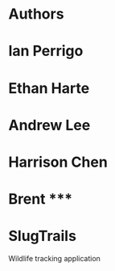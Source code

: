 # Authors
# Ian Perrigo
# Ethan Harte
# Andrew Lee
# Harrison Chen
# Brent ***
# SlugTrails
Wildlife tracking application
